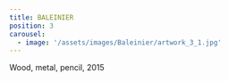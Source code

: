 ```yaml
---
title: BALEINIER
position: 3
carousel:
  - image: '/assets/images/Baleinier/artwork_3_1.jpg'
---
```


Wood, metal, pencil, 2015